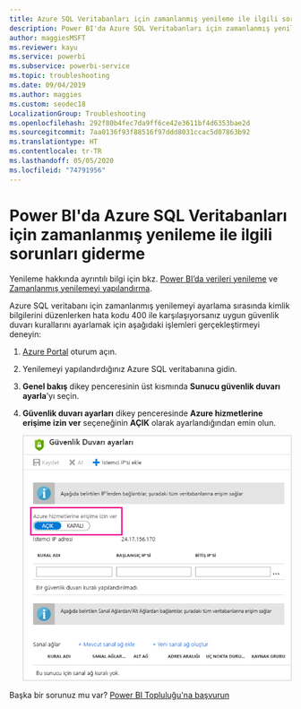 ```yaml
---
title: Azure SQL Veritabanları için zamanlanmış yenileme ile ilgili sorunları giderme
description: Power BI'da Azure SQL Veritabanları için zamanlanmış yenileme ile ilgili sorunları giderme
author: maggiesMSFT
ms.reviewer: kayu
ms.service: powerbi
ms.subservice: powerbi-service
ms.topic: troubleshooting
ms.date: 09/04/2019
ms.author: maggies
ms.custom: seodec18
LocalizationGroup: Troubleshooting
ms.openlocfilehash: 292f80b4fec7da9ff6ce42e3611bf4d6353bae2d
ms.sourcegitcommit: 7aa0136f93f88516f97ddd8031ccac5d07863b92
ms.translationtype: HT
ms.contentlocale: tr-TR
ms.lasthandoff: 05/05/2020
ms.locfileid: "74791956"
---
```

# <a name="troubleshooting-scheduled-refresh-for-azure-sql-databases-in-power-bi"></a>Power BI'da Azure SQL Veritabanları için zamanlanmış yenileme ile ilgili sorunları giderme

Yenileme hakkında ayrıntılı bilgi için bkz. [Power BI’da verileri yenileme](refresh-data.md) ve [Zamanlanmış yenilemeyi yapılandırma](refresh-scheduled-refresh.md).

Azure SQL veritabanı için zamanlanmış yenilemeyi ayarlama sırasında kimlik bilgilerini düzenlerken hata kodu 400 ile karşılaşıyorsanız uygun güvenlik duvarı kurallarını ayarlamak için aşağıdaki işlemleri gerçekleştirmeyi deneyin:

1. [Azure Portal](https://portal.azure.com) oturum açın.

1. Yenilemeyi yapılandırdığınız Azure SQL veritabanına gidin.

1. **Genel bakış** dikey penceresinin üst kısmında **Sunucu güvenlik duvarı ayarla**’yı seçin.

1. **Güvenlik duvarı ayarları** dikey penceresinde **Azure hizmetlerine erişime izin ver** seçeneğinin **AÇIK** olarak ayarlandığından emin olun.

    ![Azure izin verilen hizmetleri](media/service-admin-troubleshooting-scheduled-refresh-azure-sql-databases/azurerefresh.png)  

Başka bir sorunuz mu var? [Power BI Topluluğu'na başvurun](https://community.powerbi.com/)
